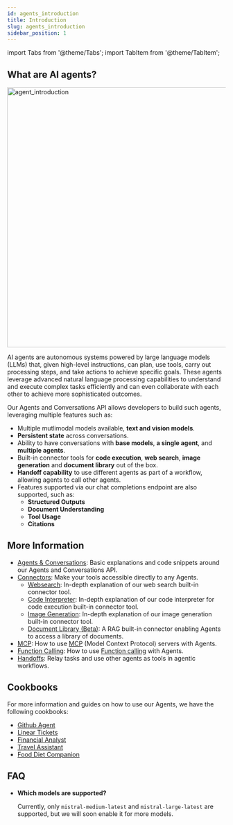 ```yaml
---
id: agents_introduction
title: Introduction
slug: agents_introduction
sidebar_position: 1
---
```


import Tabs from '@theme/Tabs';
import TabItem from '@theme/TabItem';

## What are AI agents?

<div style={{ textAlign: 'center' }}>
  <img
    src="/img/agent_overview.png"
    alt="agent_introduction"
    width="600"
    style={{ borderRadius: '15px' }}
  />
</div>

AI agents are autonomous systems powered by large language models (LLMs) that, given high-level instructions, can plan, use tools, carry out processing steps, and take actions to achieve specific goals. These agents leverage advanced natural language processing capabilities to understand and execute complex tasks efficiently and can even collaborate with each other to achieve more sophisticated outcomes.

Our Agents and Conversations API allows developers to build such agents, leveraging multiple features such as:
- Multiple mutlimodal models available, **text and vision models**.
- **Persistent state** across conversations.
- Ability to have conversations with **base models**, **a single agent**, and **multiple agents**.
- Built-in connector tools for **code execution**, **web search**, **image generation** and **document library** out of the box.
- **Handoff capability** to use different agents as part of a workflow, allowing agents to call other agents.
- Features supported via our chat completions endpoint are also supported, such as:
  - **Structured Outputs**
  - **Document Understanding**
  - **Tool Usage**
  - **Citations**

## More Information
- [Agents & Conversations](../agents_basics): Basic explanations and code snippets around our Agents and Conversations API.
- [Connectors](../connectors/connectors): Make your tools accessible directly to any Agents.
  - [Websearch](../connectors/websearch): In-depth explanation of our web search built-in connector tool.
  - [Code Interpreter](../connectors/code_interpreter): In-depth explanation of our code interpreter for code execution built-in connector tool.
  - [Image Generation](../connectors/image_generation): In-depth explanation of our image generation built-in connector tool.
  - [Document Library (Beta)](../connectors/document_library): A RAG built-in connector enabling Agents to access a library of documents.
- [MCP](../mcp): How to use [MCP](../../capabilities/function_calling) (Model Context Protocol) servers with Agents.
- [Function Calling](../function_calling): How to use [Function calling](../../capabilities/function_calling) with Agents.
- [Handoffs](../handoffs): Relay tasks and use other agents as tools in agentic workflows.

## Cookbooks
For more information and guides on how to use our Agents, we have the following cookbooks:
- [Github Agent](https://github.com/mistralai/cookbook/tree/main/mistral/agents/agents_api/github_agent)
- [Linear Tickets](https://github.com/mistralai/cookbook/tree/main/mistral/agents/agents_api/prd_linear_ticket)
- [Financial Analyst](https://github.com/mistralai/cookbook/tree/main/mistral/agents/agents_api/financial_analyst)
- [Travel Assistant](https://github.com/mistralai/cookbook/tree/main/mistral/agents/agents_api/travel_assistant)
- [Food Diet Companion](https://github.com/mistralai/cookbook/tree/main/mistral/agents/agents_api/food_diet_companion)

## FAQ

- **Which models are supported?**

  Currently, only `mistral-medium-latest` and `mistral-large-latest` are supported, but we will soon enable it for more models.
